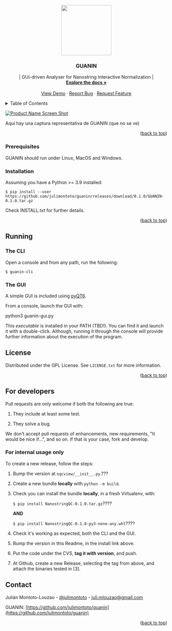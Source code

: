 
<!-- PROJECT LOGO -->
<br />
<div align="center">
  <a href="https://github.com/julimontoto/guanin">
    <img src=![image/logoguanin.png]("image/logoguanin.png") width="156" height="156">
  </a>

<h3 align="center">GUANIN</h3>

  <p align="center">
    | GUi-driven Analyser for Nanostring Interactive Normalization |
    <br />
    <a href="https://github.com/julimontoto/guanin"><strong>Explore the docs »</strong></a>
    <br />
    <br />
    <a href="https://github.com/github_username/repo_name">View Demo</a>
    ·
    <a href="https://github.com/github_username/repo_name/issues">Report Bug</a>
    ·
    <a href="https://github.com/github_username/repo_name/issues">Request Feature</a>
  </p>
</div>



<!-- TABLE OF CONTENTS -->
<details>
  <summary>Table of Contents</summary>
  <ol>
    <li>
      <a href="#about-the-project">About The Project</a>
      <ul>
      </ul>
    </li>
    <li>
      <a href="#getting-started">Getting Started</a>
      <ul>
        <li><a href="#prerequisites">Prerequisites</a></li>
        <li><a href="#installation">Installation</a></li>
      </ul>
    </li>
    <li><a href="#usage">Usage</a></li>
    <li><a href="#roadmap">Roadmap</a></li>
    <li><a href="#contributing">Contributing</a></li>
    <li><a href="#license">License</a></li>
    <li><a href="#contact">Contact</a></li>
    <li><a href="#acknowledgments">Acknowledgments</a></li>
  </ol>
</details>



<!-- ABOUT GUANIN -->


[![Product Name Screen Shot][product-screenshot]]([https://example.com](https://i.imgur.com/TBTcTnm.png))

Aquí hay una captura representativa de GUANIN (que no se ve)

<p align="right">(<a href="#top">back to top</a>)</p>


<!-- GETTING STARTED -->

### Prerequisites

GUANIN should run under Linux, MacOS and Windows.

### Installation

Assuming you have a Python >= 3.9 installed:
   
    $ pip install --user https://github.com/julimontoto/guanin/releases/download/0.1.0/GUANIN-0.1.0.tar.gz

Check INSTALL.txt for further details.

<p align="right">(<a href="#top">back to top</a>)</p>



<!-- USAGE EXAMPLES -->

## Running

### The CLI

Open a console and from any path, run the following:

    $ guanin-cli

### The GUI

A simple GUI is included using [pyQT6](https://pypi.org/project/PyQt6/).

From a console, launch the GUI with:

python3 guanin-gui.py

This *executable* is installed in your PATH (TBD!). You can find it and launch
it with a double-click.
Although, running it through the console will provide further information about the execution of the program.


<!-- LICENSE -->
## License

Distributed under the GPL License. See `LICENSE.txt` for more information.

<p align="right">(<a href="#top">back to top</a>)</p>



<!-- For developers -->
## For developers

Pull requests are only welcome if both the following are true:

1. They include at least some test.

2. They solve a bug.

We don't accept pull requests of enhancements, new requirements, "It would be
nice if...", and so on. If that is your case, fork and develop.

### For internal usage only

To create a new release, follow the steps:

1. Bump the version at `nqcview/__init__.py`.???

2. Create a new bundle **locally** with `python -m build`.

3. Check you can install the bundle **locally**, in a fresh Virtualenv, with:

    `$ pip install NanostringQC-0.1.0.tar.gz`????

    **AND**

     `$ pip install NanostringQC-0.1.0-py3-none-any.whl`????

4. Check it's working as expected, both the CLI and the GUI.

5. Bump the version in this Readme, in the install link above.

6. Put the code under the CVS, **tag it with version**, and push.

7. At Github, create a new Release, selecting the tag from above, and attach
  the binaries tested in [3].


<!-- CONTACT -->
## Contact

Julián Montoto-Louzao - [@julimontoto](https://twitter.com/julimontoto) - juli.mlouzao@gmail.com

GUANIN: [https://github.com/julimontoto/guanin](https://github.com/julimontoto/guanin)

<p align="right">(<a href="#top">back to top</a>)</p>




<!-- MARKDOWN LINKS & IMAGES -->
<!-- https://www.markdownguide.org/basic-syntax/#reference-style-links -->
[contributors-shield]: https://img.shields.io/github/contributors/github_username/repo_name.svg?style=for-the-badge
[contributors-url]: https://github.com/github_username/repo_name/graphs/contributors
[forks-shield]: https://img.shields.io/github/forks/github_username/repo_name.svg?style=for-the-badge
[forks-url]: https://github.com/github_username/repo_name/network/members
[stars-shield]: https://img.shields.io/github/stars/github_username/repo_name.svg?style=for-the-badge
[stars-url]: https://github.com/github_username/repo_name/stargazers
[issues-shield]: https://img.shields.io/github/issues/github_username/repo_name.svg?style=for-the-badge
[issues-url]: https://github.com/github_username/repo_name/issues
[license-shield]: https://img.shields.io/github/license/github_username/repo_name.svg?style=for-the-badge
[license-url]: https://github.com/github_username/repo_name/blob/master/LICENSE.txt
[linkedin-shield]: https://img.shields.io/badge/-LinkedIn-black.svg?style=for-the-badge&logo=linkedin&colorB=555
[linkedin-url]: https://linkedin.com/in/linkedin_username
[product-screenshot]: images/screenshot.png
